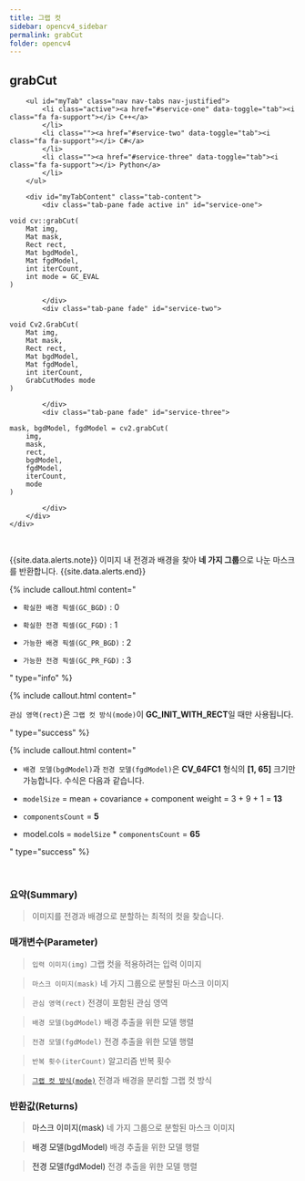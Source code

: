 ```yaml
---
title: 그랩 컷
sidebar: opencv4_sidebar
permalink: grabCut
folder: opencv4
---
```


<div class="row">
    <div class="col-lg-12">
        <h2 class="page-header">grabCut</h2>
    </div>
    <div class="col-lg-12">

        <ul id="myTab" class="nav nav-tabs nav-justified">
            <li class="active"><a href="#service-one" data-toggle="tab"><i class="fa fa-support"></i> C++</a>
            </li>
            <li class=""><a href="#service-two" data-toggle="tab"><i class="fa fa-support"></i> C#</a>
            </li>
            <li class=""><a href="#service-three" data-toggle="tab"><i class="fa fa-support"></i> Python</a>
            </li>
        </ul>

        <div id="myTabContent" class="tab-content">
            <div class="tab-pane fade active in" id="service-one">
<pre class="prettyprint"><code class="language-cpp">void cv::grabCut(
    Mat img,
    Mat mask,
    Rect rect,
    Mat bgdModel,
    Mat fgdModel,
    int iterCount,
    int mode = GC_EVAL
)</code></pre>
            </div>
            <div class="tab-pane fade" id="service-two">
<pre class="prettyprint"><code class="language-cs">void Cv2.GrabCut(
    Mat img,
    Mat mask,
    Rect rect,
    Mat bgdModel,
    Mat fgdModel,
    int iterCount,
    GrabCutModes mode
)</code></pre>
            </div>
            <div class="tab-pane fade" id="service-three">
<pre class="prettyprint"><code class="language-py">mask, bgdModel, fgdModel = cv2.grabCut(
    img,
    mask,
    rect,
    bgdModel,
    fgdModel,
    iterCount,
    mode
)</code></pre>
            </div>
        </div>
    </div>
</div>

<br>

{{site.data.alerts.note}}
이미지 내 전경과 배경을 찾아 <b>네 가지 그룹</b>으로 나눈 마스크를 반환합니다.
{{site.data.alerts.end}}

{% include callout.html content="

- `확실한 배경 픽셀(GC_BGD)` : 0
  
- `확실한 전경 픽셀(GC_FGD)` : 1
  
- `가능한 배경 픽셀(GC_PR_BGD)` : 2
  
- `가능한 전경 픽셀(GC_PR_FGD)` : 3

" type="info" %}

{% include callout.html content="

`관심 영역(rect)`은 `그랩 컷 방식(mode)`이 **GC_INIT_WITH_RECT**일 때만 사용됩니다. 

" type="success" %}

{% include callout.html content="

- `배경 모델(bgdModel)`과 `전경 모델(fgdModel)`은 **CV_64FC1** 형식의 **[1, 65]** 크기만 가능합니다. 수식은 다음과 같습니다.
  
- `modelSize` = mean + covariance + component weight = 3 + 9 + 1 = **13**
  
- `componentsCount` = **5**
  
- model.cols = `modelSize` * `componentsCount` = **65**

" type="success" %}

<br>

### 요약(Summary)

> 이미지를 전경과 배경으로 분할하는 최적의 컷을 찾습니다.

### 매개변수(Parameter)

> `입력 이미지(img)` 그랩 컷을 적용하려는 입력 이미지

> `마스크 이미지(mask)` 네 가지 그룹으로 분할된 마스크 이미지

> `관심 영역(rect)` 전경이 포함된 관심 영역

> `배경 모델(bgdModel)` 배경 추출을 위한 모델 행렬

> `전경 모델(fgdModel)` 전경 추출을 위한 모델 행렬

> `반복 횟수(iterCount)` 알고리즘 반복 횟수

> [`그랩 컷 방식(mode)`](GrabCutModes) 전경과 배경을 분리할 그랩 컷 방식

### 반환값(Returns)

> <a data-toggle="tooltip" data-original-title="{{site.data.glossary.only_Python}}">마스크 이미지(mask)</a> 네 가지 그룹으로 분할된 마스크 이미지

> <a data-toggle="tooltip" data-original-title="{{site.data.glossary.only_Python}}">배경 모델(bgdModel)</a> 배경 추출을 위한 모델 행렬

> <a data-toggle="tooltip" data-original-title="{{site.data.glossary.only_Python}}">전경 모델(fgdModel)</a> 전경 추출을 위한 모델 행렬